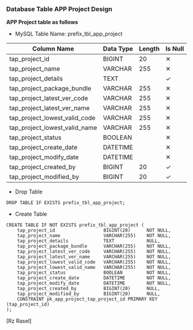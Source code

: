 ### Database Table APP Project Design
**APP Project table as follows**

* MySQL Table Name: prefix_tbl_app_project

| Column Name | Data Type | Length | Is Null |
| ------ | ------ | ------ | ------ |
| tap_project_id | BIGINT | 20 | ✕ |
| tap_project_name | VARCHAR | 255 | ✕ |
| tap_project_details | TEXT |  | ✓ |
| tap_project_package_bundle | VARCHAR | 255 | ✕ |
| tap_project_latest_ver_code | VARCHAR | 255 | ✕ |
| tap_project_latest_ver_name | VARCHAR | 255 | ✕ |
| tap_project_lowest_valid_code | VARCHAR | 255 | ✕ |
| tap_project_lowest_valid_name | VARCHAR | 255 | ✕ |
| tap_project_status | BOOLEAN |  | ✕ |
| tap_project_create_date | DATETIME |  | ✕ |
| tap_project_modify_date | DATETIME |  | ✕ |
| tap_project_created_by | BIGINT | 20 | ✓ |
| tap_project_modified_by | BIGINT | 20 | ✓ |

* Drop Table

```drop_table_metadata
DROP TABLE IF EXISTS prefix_tbl_app_project;
```

* Create Table

```create_table_app_project
CREATE TABLE IF NOT EXISTS prefix_tbl_app_project (
    tap_project_id                  BIGINT(20)      NOT NULL,
    tap_project_name                VARCHAR(255)    NOT NULL,
    tap_project_details             TEXT            NULL,
    tap_project_package_bundle      VARCHAR(255)    NOT NULL,
    tap_project_latest_ver_code     VARCHAR(255)    NOT NULL,
    tap_project_latest_ver_name     VARCHAR(255)    NOT NULL,
    tap_project_lowest_valid_code   VARCHAR(255)    NOT NULL,
    tap_project_lowest_valid_name   VARCHAR(255)    NOT NULL,
    tap_project_status              BOOLEAN         NOT NULL,
    tap_project_create_date         DATETIME        NOT NULL,
    tap_project_modify_date         DATETIME        NOT NULL,
    tap_project_created_by          BIGINT(20)      NULL,
    tap_project_modified_by         BIGINT(20)      NULL,
    CONSTRAINT pk_app_project_tap_project_id PRIMARY KEY (tap_project_id)
);
```

[Rz Rasel]
